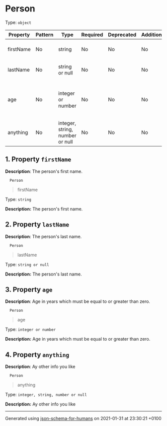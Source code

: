 # Person

Type: `object`

| Property | Pattern | Type | Required | Deprecated | Additional | Description |
| -------- | ------- | ---- | -------- | ---------- | ---------- | ----------- |
|firstName|No|string|No|No| No|The person's first name.|
|lastName|No|string or null|No|No| No|The person's last name.|
|age|No|integer or number|No|No| No|Age in years which must be equal to or greater than zero.|
|anything|No|integer, string, number or null|No|No| No|Ay other info you like|

## <a name="firstName"></a> 1. Property `firstName`

**Description**:  The person's first name.

      Person
 >   firstName

Type: `string`

**Description:** The person's first name.

## <a name="lastName"></a> 2. Property `lastName`

**Description**:  The person's last name.

      Person
 >   lastName

Type: `string or null`

**Description:** The person's last name.

## <a name="age"></a> 3. Property `age`

**Description**:  Age in years which must be equal to or greater than zero.

      Person
 >   age

Type: `integer or number`

**Description:** Age in years which must be equal to or greater than zero.

## <a name="anything"></a> 4. Property `anything`

**Description**:  Ay other info you like

      Person
 >   anything

Type: `integer, string, number or null`

**Description:** Ay other info you like

----------------------------------------------------------------------------------------------------------------------------
Generated using [json-schema-for-humans](https://github.com/coveooss/json-schema-for-humans) on 2021-01-31 at 23:30:21 +0100